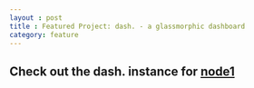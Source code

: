```yaml
---
layout : post
title : Featured Project: dash. - a glassmorphic dashboard
category: feature
---
```


## Check out the dash. instance for [node1][node1]

[node1]:https://node1.michaellamb.dev
